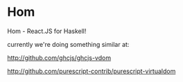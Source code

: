 Hom
===

Hom - React.JS for Haskell!


currently we're doing something similar at:

http://github.com/ghcjs/ghcjs-vdom

http://github.com/purescript-contrib/purescript-virtualdom
